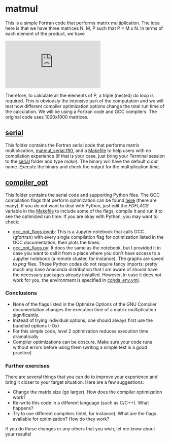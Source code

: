 # matmul

This is a simple Fortran code that performs matrix multiplication. The idea here is that we have three matrices N, M, P such that P = M x N. In terms of each element of the product, we have

![equation](https://latex.codecogs.com/gif.latex?P_%7Bij%7D%20%3D%20%5Csum_%7Bk%7D%20M_%7Bik%7DN_%7Bkj%7D)

Therefore, to calculate all the elements of P, a triple (nested) do loop is required. This is obviously the intensive part of the computation and we will test how different compiler optimization options change the total run time of the calculation. We will be using a Fortran code and GCC compilers. The original code uses 1000x1000 matrices.

## [serial](./serial)
This folder contains the Fortran serial code that performs matrix multiplication, [matmul_serial.f90](./serial/matmul_serial.f90), and a [Makefile](./serial/Makefile) to help users with no compilation experience (if that is your case, just bring your Terminal session to the [serial](./serial) folder and type *make*). The binary will have the default *a.out* name. Execute the binary and check the output for the multiplication time.

## [compiler_opt](./compiler_opt)
This folder contains the serial code and supporting Python files. The GCC compilation flags that perform optimization can be found [here](https://gcc.gnu.org/onlinedocs/gcc/Optimize-Options.html) (there are many). If you do not want to deal with Python, just edit the *FDFLAGS* variable in the [Makefile](./compiler_opt/Makefile) to include some of the flags, compile it and run it to see the optimized run time. If you are okay with Python, you may want to check:
- [gcc_opt_flags.ipynb](./compiler_opt/gcc_opt_flags.ipynb): This is a Jupyter notebook that calls GCC (gfortran) with every single compilation flag for optimization listed in the GCC documentation, then plots the times. 
- [gcc_opt_flags.py](./compiler_opt/gcc_opt_flags.ipynb): It does the same as the notebook, but I provided it in case you want to call it from a place where you don't have access to a Jupyter notebook (a remote cluster, for instance). The graphs are saved to *png* files.
These Python codes do not require fancy imports: pretty much any base Anaconda distribution that I am aware of should have the necessary packages already installed. However, in case it does not work for you, the environment is specified in [conda_env.yml](./compiler_opt/conda_env.yml).

### Conclusions
- None of the flags listed in the Optimize Options of the GNU Compiler documentation changes the execution time of a matrix multiplication significantly.
- Instead of trying individual options, one should always first use the bundled options (-Ox)
- For this simple code, level 2 optimization reduces execution time dramatically
- Compiler optimizations can be obscure. Make sure your code runs without errors before using them (writing a simple test is a good practice)

### Further exercises
There are several things that you can do to improve your experience and bring it closer to your target situation. Here are a few suggestions:
- Change the matrix size (go larger). How does the compiler optimization work?
- Re-write this code in a different language (such as C/C++). What happens?
- Try to use different compilers (Intel, for instance). What are the flags available for optimization? How do they work?

If you do these changes or any others that you wish, let me know about your results!
